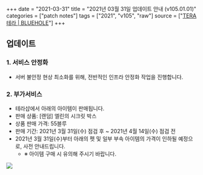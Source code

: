 +++
date = "2021-03-31"
title = "2021년 03월 31일 업데이트 안내 (v105.01.01)"
categories = ["patch notes"]
tags = ["2021", "v105", "raw"]
source = ["[TERA 테라 | BLUEHOLE](https://playtera.co.kr/news/updates/213)"]
+++

[1]: /ko/images/patch/v105-01-01_01.png

## 업데이트

### 1. 서비스 안정화
- 서버 불안정 현상 최소화를 위해, 전반적인 인프라 안정화 작업을 진행합니다.
 
### 2. 부가서비스
-  테라샵에서 아래의 아이템이 판매됩니다.
  - 판매 상품: [랜덤] 엘린의 시크릿 박스
  - 상품 판매 가격: 55블루
  - 판매 기간: 2021년 3월 31일(수) 점검 후 ~ 2021년 4월 14일(수) 점검 전
- 2021년 3월 31일(수)부터 아래의 펫 및 일부 부속 아이템의 가격이 인하될 예정으로, 사전 안내드립니다.
  - ※ 아이템 구매 시 유의해 주시기 바랍니다.

![][1]

